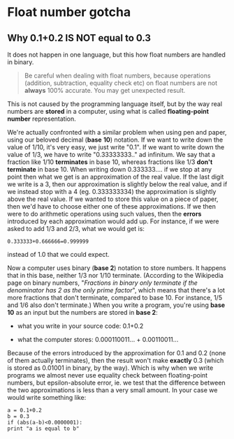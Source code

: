 # Float number gotcha

## Why 0.1+0.2 IS NOT equal to 0.3

It does not happen in one language, but this how float numbers are handled in binary.

> Be careful when dealing with float numbers, because operations (addition, subtraction, equality check etc) on float numbers are not **always** 100% accurate. You may get unexpected result.

This is not caused by the programming language itself, but by the way real numbers are **stored** in a computer, using what is called **floating-point number** representation.

We're actually confronted with a similar problem when using pen and paper, using our beloved decimal (**base**  **10**) notation.
If we want to write down the value of 1/10, it's very easy, we just write "0.1".
If we want to write down the value of 1/3, we have to write "0.33333333.." ad infinitum. We say that a fraction like 1/10 **terminates** in base 10, whereas fractions like 1/3 **don't terminate** in base 10.
When writing down 0.333333.... if we stop at any point then what we get is an approximation of the real value. If the last digit we write is a 3, then our approximation is slightly below the real value, and if we instead stop with a 4 (eg. 0.333333334) the approximation is slightly above the real value. If we wanted to store this value on a piece of paper, then we'd have to choose either one of these approximations. If we then were to do arithmetic operations using such values, then the **errors** introduced by each approximation would add up. For instance, if we were asked to add 1/3 and 2/3, what we would get is:

```
0.333333+0.666666=0.999999
```

instead of 1.0 that we could expect.

Now a computer uses binary (**base 2**) notation to store numbers. It happens that in this base, neither 1/3 nor 1/10 terminate.
(According to the Wikipedia page on binary numbers, "_Fractions in binary only terminate if the denominator has 2 as the only prime factor_", which means that there's a lot more fractions that don't terminate, compared to base 10. For instance, 1/5 and 1/6 also don't terminate.)
When you write a program, you're using **base 10** as an input but the numbers are stored in **base 2**:

- what you write in your source code: 0.1+0.2

- what the computer stores: 0.000110011... + 0.00110011...

Because of the errors introduced by the approximation for 0.1 and 0.2 (none of them actually terminates), then the result won't make **exactly** 0.3 (which is stored as 0.01001 in binary, by the way). Which is why when we write programs we almost never use equality check between floating-point numbers, but epsilon-absolute error, ie. we test that the difference between the two approximations is less than a very small amount. In your case we would write something like:

```
a = 0.1+0.2
b = 0.3
if (abs(a-b)<0.0000001):
print "a is equal to b"
```
